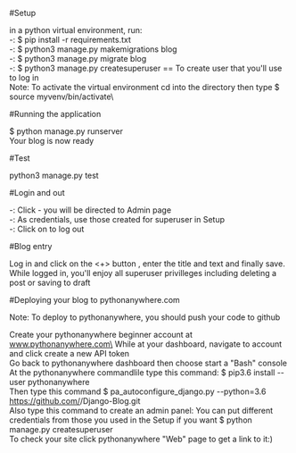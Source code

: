 #Setup

in a python virtual environment, run:\
-: $ pip install -r requirements.txt\
-: $ python3 manage.py makemigrations blog\
-: $ python3 manage.py migrate blog\
-: $ python3 manage.py createsuperuser == To create user that you'll use to log in\
Note: To activate the virtual environment cd into the directory then type $ source myvenv/bin/activate\


#Running the application

$ python manage.py runserver\
Your blog is now ready


#Test

python3 manage.py test


#Login and out

-: Click <Log in> - you will be directed to Admin page\
-: As <Log in> credentials, use those created for superuser in Setup\
-: Click on <Log out> to log out


#Blog entry

Log in and click on the <+> button , enter the title and text and finally save. While logged in, you'll enjoy all superuser privilleges including deleting a post or saving to draft


#Deploying your blog to pythonanywhere.com

Note: To deploy to pythonanywhere, you should push your code to github

Create your pythonanywhere beginner account at www.pythonanywhere.com\
While at your dashboard, navigate to account and click create a new API token\
Go back to pythonanywhere dashboard then choose start a "Bash" console\
At the pythonanywhere commandlile type this command: $ pip3.6 install -- user pythonanywhere\
Then type this command $ pa_autoconfigure_django.py --python=3.6 https://github.com/<your-github-username>/Django-Blog.git\
Also type this command to create an admin panel: You can put different credentials from those you used in the Setup if you want $ python manage.py createsuperuser\
To check your site click pythonanywhere "Web" page to get a link to it:)


